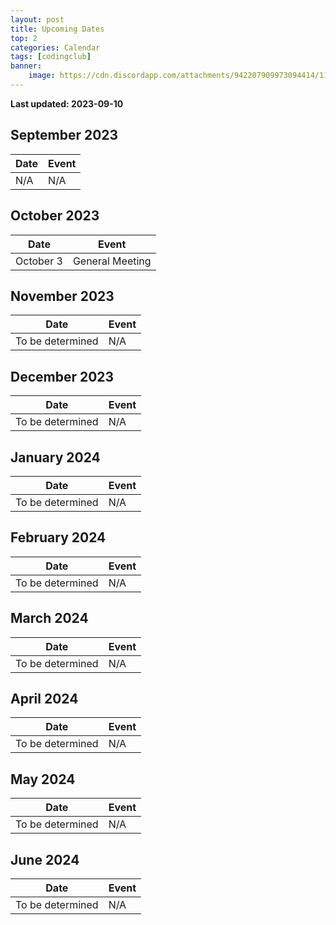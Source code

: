 ```yaml
---
layout: post
title: Upcoming Dates
top: 2
categories: Calendar
tags: [codingclub]
banner:
    image: https://cdn.discordapp.com/attachments/942207909973094414/1150502908463431832/Calendar.jpg
---
```

**Last updated: 2023-09-10**

September 2023
------------

| Date | Event |
|------|-------|
| N/A | N/A |

October 2023
------------

| Date | Event |
|------|-------|
| October 3 | General Meeting |

November 2023
------------

| Date | Event |
|------|-------|
| To be determined | N/A |

December 2023
------------

| Date | Event |
|------|-------|
| To be determined | N/A |

January 2024
------------

| Date | Event |
|------|-------|
| To be determined | N/A |

February 2024
------------

| Date | Event |
|------|-------|
| To be determined | N/A |

March 2024
------------

| Date | Event |
|------|-------|
| To be determined | N/A |

April 2024
------------

| Date | Event |
|------|-------|
| To be determined | N/A |

May 2024
------------

| Date | Event |
|------|-------|
| To be determined | N/A |

June 2024
------------

| Date | Event |
|------|-------|
| To be determined | N/A |
